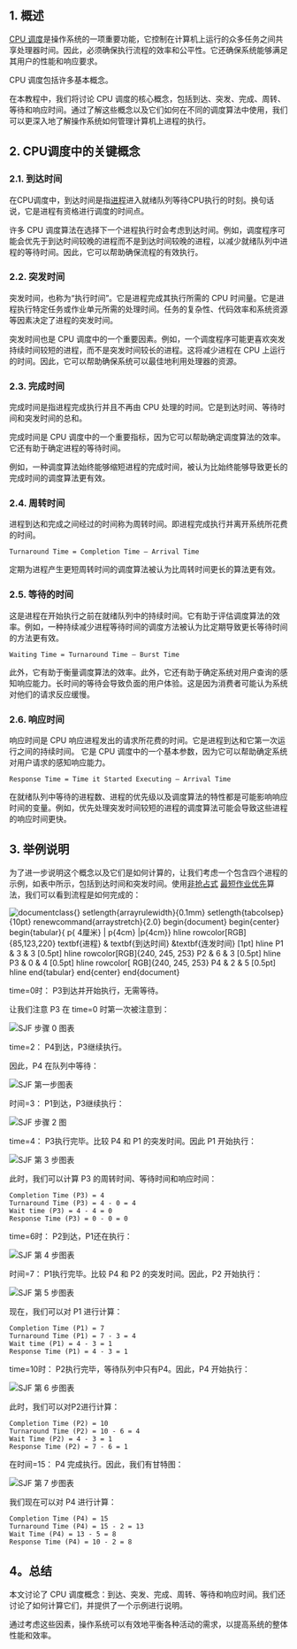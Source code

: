 ## 1. 概述

[CPU 调度](https://www.baeldung.com/cs/scheduling-types)是操作系统的一项重要功能，它控制在计算机上运行的众多任务之间共享处理器时间。因此，必须确保执行流程的效率和公平性。它还确保系统能够满足其用户的性能和响应要求。

CPU 调度包括许多基本概念。

在本教程中，我们将讨论 CPU 调度的核心概念，包括到达、突发、完成、周转、等待和响应时间。通过了解这些概念以及它们如何在不同的调度算法中使用，我们可以更深入地了解操作系统如何管理计算机上进程的执行。

## 2. CPU调度中的关键概念

### 2.1. 到达时间

在CPU调度中，到达时间是指[进程](https://www.baeldung.com/cs/process-scheduling)进入就绪队列等待CPU执行的时刻。换句话说，它是进程有资格进行调度的时间点。

许多 CPU 调度算法在选择下一个进程执行时会考虑到达时间。例如，调度程序可能会优先于到达时间较晚的进程而不是到达时间较晚的进程，以减少就绪队列中进程的等待时间。因此，它可以帮助确保流程的有效执行。

### 2.2. 突发时间

突发时间，也称为“执行时间”。它是进程完成其执行所需的 CPU 时间量。它是进程执行特定任务或作业单元所需的处理时间。任务的复杂性、代码效率和系统资源等因素决定了进程的突发时间。

突发时间也是 CPU 调度中的一个重要因素。例如，一个调度程序可能更喜欢突发持续时间较短的进程，而不是突发时间较长的进程。这将减少进程在 CPU 上运行的时间。因此，它可以帮助确保系统可以最佳地利用处理器的资源。

### 2.3. 完成时间

完成时间是指进程完成执行并且不再由 CPU 处理的时间。它是到达时间、等待时间和突发时间的总和。

完成时间是 CPU 调度中的一个重要指标，因为它可以帮助确定调度算法的效率。它还有助于确定进程的等待时间。

例如，一种调度算法始终能够缩短进程的完成时间，被认为比始终能够导致更长的完成时间的调度算法更有效。

### 2.4. 周转时间

进程到达和完成之间经过的时间称为周转时间。即进程完成执行并离开系统所花费的时间。

```plaintext
Turnaround Time = Completion Time – Arrival Time
```

定期为进程产生更短周转时间的调度算法被认为比周转时间更长的算法更有效。

### 2.5. 等待的时间

这是进程在开始执行之前在就绪队列中的持续时间。它有助于评估调度算法的效率。例如，一种持续减少进程等待时间的调度方法被认为比定期导致更长等待时间的方法更有效。

```plaintext
Waiting Time = Turnaround Time – Burst Time
```

此外，它有助于衡量调度算法的效率。此外，它还有助于确定系统对用户查询的感知响应能力。长时间的等待会导致负面的用户体验。这是因为消费者可能认为系统对他们的请求反应缓慢。

### 2.6. 响应时间

响应时间是 CPU 响应进程发出的请求所花费的时间。它是进程到达和它第一次运行之间的持续时间。 它是 CPU 调度中的一个基本参数，因为它可以帮助确定系统对用户请求的感知响应能力。

```plaintext
Response Time = Time it Started Executing – Arrival Time
```

在就绪队列中等待的进程数、进程的优先级以及调度算法的特性都是可能影响响应时间的变量。例如，优先处理突发时间较短的进程的调度算法可能会导致这些进程的响应时间更快。

## 3. 举例说明

为了进一步说明这个概念以及它们是如何计算的，让我们考虑一个包含四个进程的示例，如表中所示，包括到达时间和突发时间。使用[非抢占式](https://www.baeldung.com/cs/scheduling-types) [最短作业优先](https://www.baeldung.com/cs/process-scheduling)算法，我们可以看到流程是如何完成的：

![documentclass{} setlength{arrayrulewidth}{0.1mm} setlength{tabcolsep}{10pt} renewcommand{arraystretch}{2.0} begin{document} begin{center} begin{tabular}{ p{ 4厘米} |  p{4cm} |p{4cm}} hline rowcolor[RGB]{85,123,220} textbf{进程} & textbf{到达时间} &textbf{连发时间} [1pt] hline P1 & 3 & 3 [0.5pt] hline rowcolor[RGB]{240, 245, 253} P2 & 6 & 3 [0.5pt] hline P3 & 0 & 4 [0.5pt] hline rowcolor[ RGB]{240, 245, 253} P4 & 2 & 5 [0.5pt] hline end{tabular} end{center} end{document}](https://www.baeldung.com/wp-content/ql-cache/quicklatex.com-2a6d30e6d3ad628923f796e30739e6f4_l3.svg)

time=0时： P3到达并开始执行，无需等待。

让我们注意 P3 在 time=0 时第一次被注意到：

![SJF 步骤 0 图表](https://www.baeldung.com/wp-content/uploads/sites/4/2023/01/SJF_step_0.png)

time=2： P4到达，P3继续执行。

因此，P4 在队列中等待：

![SJF 第一步图表](https://www.baeldung.com/wp-content/uploads/sites/4/2023/01/SJF_step_1.png)

时间=3： P1到达，P3继续执行：

![SJF 步骤 2 图](https://www.baeldung.com/wp-content/uploads/sites/4/2023/01/SJF_step_2.png)

time=4： P3执行完毕。比较 P4 和 P1 的突发时间。因此 P1 开始执行：

![SJF 第 3 步图表](https://www.baeldung.com/wp-content/uploads/sites/4/2023/01/SJF_step_3.png)

此时，我们可以计算 P3 的周转时间、等待时间和响应时间：

```plaintext
Completion Time (P3) = 4
Turnaround Time (P3) = 4 - 0 = 4
Wait time (P3) = 4 - 4 = 0
Response Time (P3) = 0 - 0 = 0
```

time=6时： P2到达，P1还在执行：

![SJF 第 4 步图表](https://www.baeldung.com/wp-content/uploads/sites/4/2023/01/SJF_step_4.png)

时间=7： P1执行完毕。比较 P4 和 P2 的突发时间。因此，P2 开始执行：

![SJF 第 5 步图表](https://www.baeldung.com/wp-content/uploads/sites/4/2023/01/SJF_step_5.png)

现在，我们可以对 P1 进行计算：

```plaintext
Completion Time (P1) = 7 
Turnaround Time (P1) = 7 - 3 = 4 
Wait time (P1) = 4 - 3 = 1 
Response Time (P1) = 4 - 3 = 1
```

time=10时： P2执行完毕，等待队列中只有P4。因此，P4 开始执行：

![SJF 第 6 步图表](https://www.baeldung.com/wp-content/uploads/sites/4/2023/01/SJF_step_6.png)

此时，我们可以对P2进行计算：

```plaintext
Completion Time (P2) = 10 
Turnaround Time (P2) = 10 - 6 = 4 
Wait Time (P2) = 4 - 3 = 1 
Response Time (P2) = 7 - 6 = 1
```

在时间=15： P4 完成执行。因此，我们有甘特图：

![SJF 第 7 步图表](https://www.baeldung.com/wp-content/uploads/sites/4/2023/01/SJF_step_7.png)

我们现在可以对 P4 进行计算：

```plaintext
Completion Time (P4) = 15 
Turnaround Time (P4) = 15 - 2 = 13 
Wait Time (P4) = 13 - 5 = 8
Response Time (P4) = 10 - 2 = 8
```

## 4。总结

本文讨论了 CPU 调度概念：到达、突发、完成、周转、等待和响应时间。我们还讨论了如何计算它们，并提供了一个示例进行说明。

通过考虑这些因素，操作系统可以有效地平衡各种活动的需求，以提高系统的整体性能和效率。